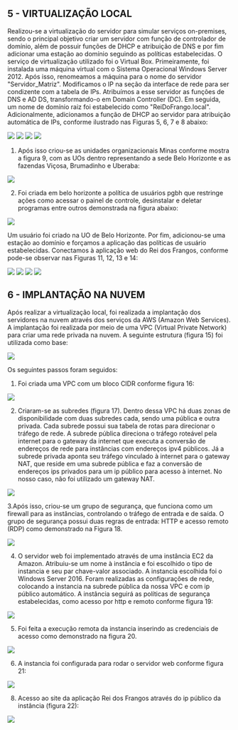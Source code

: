 ## 5 - VIRTUALIZAÇÃO LOCAL

Realizou-se a virtualização do servidor para simular serviços on-premises, sendo o principal objetivo criar um servidor com função de controlador de domínio, além de possuir funções de DHCP e atribuição de DNS e por fim adicionar uma estação ao domínio seguindo as políticas estabelecidas. O serviço de virtualização utilizado foi o Virtual Box. 
Primeiramente, foi instalada uma máquina virtual com o Sistema Operacional Windows Server 2012. Após isso, renomeamos a máquina para o nome do servidor "Servidor_Matriz". Modificamos o IP na seção da interface de rede para ser condizente com a tabela de IPs. Atribuímos a esse servidor as funções de DNS e AD DS, transformando-o em Domain Controller (DC). Em seguida, um nome de domínio raiz foi estabelecido como "ReiDoFrango.local". Adicionalmente, adicionamos a função de DHCP ao servidor para atribuição automática de IPs, conforme ilustrado nas Figuras 5, 6, 7 e 8 abaixo: 

<img src="https://github.com/ICEI-PUC-Minas-PMV-SI/pmv-si-2023-2-pe5-t2-gado_de_ouro/blob/main/img/figura5.JPG"> 

<img src="https://github.com/ICEI-PUC-Minas-PMV-SI/pmv-si-2023-2-pe5-t2-gado_de_ouro/blob/main/img/figura6.JPG"> 

<img src="https://github.com/ICEI-PUC-Minas-PMV-SI/pmv-si-2023-2-pe5-t2-gado_de_ouro/blob/main/img/figura7.JPG"> 

<img src="https://github.com/ICEI-PUC-Minas-PMV-SI/pmv-si-2023-2-pe5-t2-gado_de_ouro/blob/main/img/figura8.JPG"> 

1.	Após isso criou-se as unidades organizacionais Minas conforme mostra a figura 9, com as UOs dentro representando a sede Belo Horizonte e as fazendas Viçosa, Brumadinho e Uberaba:

<img src="https://github.com/ICEI-PUC-Minas-PMV-SI/pmv-si-2023-2-pe5-t2-gado_de_ouro/blob/main/img/figura9.JPG"> 

2.	Foi criada em belo horizonte a política de usuários pgbh que restringe ações como acessar o painel de controle, desinstalar e deletar programas entre outros demonstrada na figura abaixo:

<img src="https://github.com/ICEI-PUC-Minas-PMV-SI/pmv-si-2023-2-pe5-t2-gado_de_ouro/blob/main/img/figura10.JPG">

Um usuário foi criado na UO de Belo Horizonte. Por fim, adicionou-se uma estação ao domínio e forçamos a aplicação das políticas de usuário estabelecidas. Conectamos à aplicação web do Rei dos Frangos, conforme pode-se observar nas Figuras 11, 12, 13 e 14:

<img src="https://github.com/ICEI-PUC-Minas-PMV-SI/pmv-si-2023-2-pe5-t2-gado_de_ouro/blob/main/img/figura11.JPG">

<img src="https://github.com/ICEI-PUC-Minas-PMV-SI/pmv-si-2023-2-pe5-t2-gado_de_ouro/blob/main/img/figura12.JPG">

<img src="https://github.com/ICEI-PUC-Minas-PMV-SI/pmv-si-2023-2-pe5-t2-gado_de_ouro/blob/main/img/figura13.JPG">

<img src="https://github.com/ICEI-PUC-Minas-PMV-SI/pmv-si-2023-2-pe5-t2-gado_de_ouro/blob/main/img/figura14.JPG">

## 6 - IMPLANTAÇÃO NA NUVEM

Após realizar a virtualização local, foi realizada a implantação dos servidores na nuvem através dos serviços da AWS (Amazon Web Services). A implantação foi realizada por meio de uma VPC (Virtual Private Network) para criar uma rede privada na nuvem. A seguinte estrutura (figura 15) foi utilizada como base:

<img src="https://github.com/ICEI-PUC-Minas-PMV-SI/pmv-si-2023-2-pe5-t2-gado_de_ouro/blob/main/img/figura15.JPG">

Os seguintes passos foram seguidos: 
1. Foi criada uma VPC com um bloco CIDR conforme figura 16:

<img src="https://github.com/ICEI-PUC-Minas-PMV-SI/pmv-si-2023-2-pe5-t2-gado_de_ouro/blob/main/img/figura16.JPG">

2. Criaram-se as subredes (figura 17). Dentro dessa VPC há duas zonas de disponibilidade com duas subredes cada, sendo uma pública e outra privada. Cada subrede possui sua tabela de rotas para direcionar o tráfego de rede. A subrede pública direciona o tráfego roteável pela internet para o gateway da internet que executa a conversão de endereços de rede para instâncias com endereços ipv4 públicos. Já a subrede privada aponta seu tráfego vinculado à internet para o gateway NAT, que reside em uma subrede pública e faz a conversão de endereços ips privados para um ip público para acesso à internet. No nosso caso, não foi utilizado um gateway NAT.

<img src="https://github.com/ICEI-PUC-Minas-PMV-SI/pmv-si-2023-2-pe5-t2-gado_de_ouro/blob/main/img/figura17.JPG">

3.Após isso, criou-se um grupo de segurança, que funciona como um firewall para as instâncias, controlando o tráfego de entrada e de saída. O grupo de segurança possui duas regras de entrada: HTTP e acesso remoto (RDP) como demonstrado na Figura 18.

<img src="https://github.com/ICEI-PUC-Minas-PMV-SI/pmv-si-2023-2-pe5-t2-gado_de_ouro/blob/main/img/figura18.JPG">

4. O servidor web foi implementado através de uma instância EC2 da Amazon. Atribuiu-se um nome à instância e foi escolhido o tipo de instancia e seu par chave-valor associado. A instancia escolhida foi o Windows Server 2016. Foram realizadas as configurações de rede, colocando a instancia na subrede pública da nossa VPC e com ip público automático. A instância seguirá as políticas de segurança estabelecidas, como acesso por http e remoto conforme figura 19:

<img src="https://github.com/ICEI-PUC-Minas-PMV-SI/pmv-si-2023-2-pe5-t2-gado_de_ouro/blob/main/img/figura19.JPG">

5. Foi feita a execução remota da instancia inserindo as credenciais de acesso como demonstrado na figura 20.

<img src="https://github.com/ICEI-PUC-Minas-PMV-SI/pmv-si-2023-2-pe5-t2-gado_de_ouro/blob/main/img/figura20.JPG">

6.  A instancia foi configurada para rodar o servidor web conforme figura 21:
   
<img src="https://github.com/ICEI-PUC-Minas-PMV-SI/pmv-si-2023-2-pe5-t2-gado_de_ouro/blob/main/img/figura20.JPG">

8. Acesso ao site da aplicação Rei dos Frangos através do ip público da instância (figura 22):

<img src="https://github.com/ICEI-PUC-Minas-PMV-SI/pmv-si-2023-2-pe5-t2-gado_de_ouro/blob/main/img/figura22.JPG">




